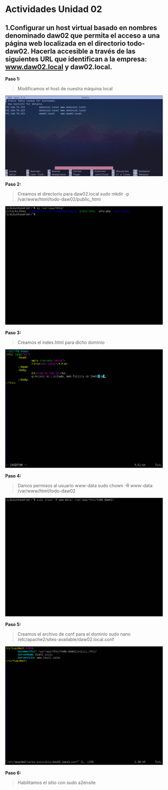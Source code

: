 # Actividades Unidad 02

## 1.Configurar un host virtual basado en nombres denominado daw02 que permita el acceso a una página web localizada en el directorio todo-daw02. Hacerla accesible a través de las siguientes URL que identifican a la empresa: www.daw02.local y daw02.local.

**Paso 1:**

>Modificamos el host de nuestra máquina local

![hosts](20231019_09h08m52s_grim.png)


**Paso 2:**

>Creamos el directorio para daw02.local sudo mkdir -p /var/www/html/todo-daw02/public_html

![mkdir tododaw](CapturaTodoDawCarpeta.png)


**Paso 3:**

>Creamos el index.html para dicho dominio

![index](indexHtml.png)


**Paso 4:**

> Damos permisos al usuario www-data sudo chown -R www-data: /var/www/html/todo-daw02

![permisos](permisostododaw.png)


**Paso 5:**

>Creamos el archivo de conf para el dominio sudo nano /etc/apache2/sites-available/daw02.local.conf


![dominio](CorregidoLocalConf.png)


**Paso 6:**

> Habilitamos el sitio con  sudo a2ensite 